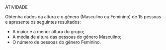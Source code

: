 ATIVIDADE

Obtenha dados da altura e o gênero (Masculino ou Feminino) de 15 pessoas e apresente os seguintes resultados:
- A maior e a menor altura do grupo;
- A média de altura das pessoas do gênero Masculino;
- O número de pessoas do gênero Feminino.
